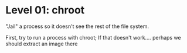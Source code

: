 # Level 01: chroot

"Jail" a process so it doesn't see the rest of the file system.

First, try to run a process with chroot; If that doesn't work.... perhaps we should extract an image there
